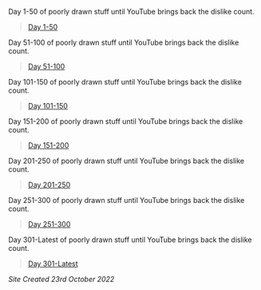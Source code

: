 Day 1-50 of poorly drawn stuff until YouTube brings back the dislike count.
> [Day 1-50](./50)

Day 51-100 of poorly drawn stuff until YouTube brings back the dislike count.
> [Day 51-100](./100)

Day 101-150 of poorly drawn stuff until YouTube brings back the dislike count.
> [Day 101-150](./150)

Day 151-200 of poorly drawn stuff until YouTube brings back the dislike count.
> [Day 151-200](./200)

Day 201-250 of poorly drawn stuff until YouTube brings back the dislike count.
> [Day 201-250](./250)

Day 251-300 of poorly drawn stuff until YouTube brings back the dislike count.
> [Day 251-300](./300)

Day 301-Latest of poorly drawn stuff until YouTube brings back the dislike count.
> [Day 301-Latest](./350)

<i>Site Created 23rd October 2022</i>
<script async src="https://pagead2.googlesyndication.com/pagead/js/adsbygoogle.js?client=ca-pub-5850853284840895"
     crossorigin="anonymous"></script>

<link rel="shortcut icon" type="image/x-icon" href="/favicon.ico">
